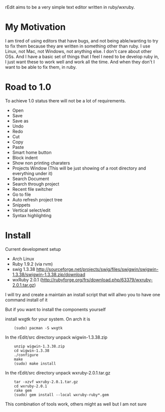 rEdit aims to be a very simple text editor written in ruby/wxruby.

# My Motivation

I am tired of using editors that have bugs, and not being able/wanting to try to fix them because they are written in something other than ruby.
I use Linux, not Mac, not Windows, not anything else. I don't care about other OSs.
And I have a basic set of things that I feel I need to be develop ruby in, I just want these to work well and work all the time.
And when they don't I want to be able to fix them, in ruby.

# Road to 1.0

To achieve 1.0 status there will not be a lot of requirements.

* Open
* Save
* Save as
* Undo
* Redo
* Cut
* Copy
* Paste
* Smart home button
* Block indent
* Show non printing charaters
* Projects Window (This will be just showing of a root directory and everything under it)
* Search Document
* Search through project
* Recent file switcher
* Go to file
* Auto refresh project tree
* Snippets
* Vertical select/edit
* Syntax highlighting

# Install

Current development setup

- Arch Linux
- Ruby 1.9.2 (via rvm)
- swig 1.3.38 http://sourceforge.net/projects/swig/files/swigwin/swigwin-1.3.38/swigwin-1.3.38.zip/download
- wxRuby 2.0.1 (http://rubyforge.org/frs/download.php/63379/wxruby-2.0.1.tar.gz)

I will try and create a maintain an install script that will allwo you to have one command install of it

But if you want to install the components yourself


install wxgtk for your system. On arch it is

        (sudo) pacman -S wxgtk


In the rEdit/src directory unpack wigwin-1.3.38.zip

        unzip wigwin-1.3.38.zip
        cd wigwin-1.3.38
        ./configure
        make
        (sudo) make install


In the rEdit/src directory unpack wxruby-2.0.1.tar.gz

        tar -xzvf wxruby-2.0.1.tar.gz
        cd wxruby-2.0.1
        rake gem
        (sudo) gem install --local wxruby-ruby*.gem

This combination of tools work, others might as well but I am not sure
